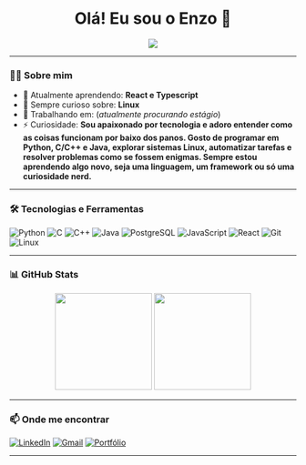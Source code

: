 <h1 align="center">Olá! Eu sou o Enzo 👋</h1>

<p align="center">
  <img src="https://readme-typing-svg.herokuapp.com/?color=F7A41D&size=22&center=true&vCenter=true&width=750&lines=Desenvolvedor+Full-Stack;Amante+de+Tecnologia;Sempre+aprendendo+novas+coisas..." />
</p>

---

### 🧑‍💻 Sobre mim

- 🌱 Atualmente aprendendo: **React e Typescript**
- 🧠 Sempre curioso sobre: **Linux**
- 💼 Trabalhando em: (_atualmente procurando estágio_)
- ⚡ Curiosidade: **Sou apaixonado por tecnologia e adoro entender como as coisas funcionam por baixo dos panos. Gosto de programar em Python, C/C++ e Java, explorar sistemas Linux, automatizar tarefas e resolver problemas como se fossem enigmas. Sempre estou aprendendo algo novo, seja uma linguagem, um framework ou só uma curiosidade nerd.**

---

### 🛠️ Tecnologias e Ferramentas

![Python](https://img.shields.io/badge/-Python-3776AB?style=flat&logo=python&logoColor=white)
![C](https://img.shields.io/badge/-C-00599C?style=flat&logo=c&logoColor=white)
![C++](https://img.shields.io/badge/-C++-00599C?style=flat&logo=c%2B%2B&logoColor=white)
![Java](https://img.shields.io/badge/-Java-007396?style=flat&logo=java&logoColor=white)
![PostgreSQL](https://img.shields.io/badge/-PostgreSQL-336791?style=flat&logo=postgresql&logoColor=white)
![JavaScript](https://img.shields.io/badge/-JavaScript-F7DF1E?style=flat&logo=javascript&logoColor=black)
![React](https://img.shields.io/badge/-React-61DAFB?style=flat&logo=react&logoColor=black)
![Git](https://img.shields.io/badge/-Git-F05032?style=flat&logo=git&logoColor=white)
![Linux](https://img.shields.io/badge/-Linux-FCC624?style=flat&logo=linux&logoColor=black)

---

### 📊 GitHub Stats

<div align="center">
  <img height="170px" src="https://github-readme-stats.vercel.app/api?username=enzolazz&show_icons=true&theme=radical" />
  <img height="170px" src="https://github-readme-stats.vercel.app/api/top-langs/?username=enzolazz&layout=compact&theme=radical" />
</div>

---

### 📫 Onde me encontrar

[![LinkedIn](https://img.shields.io/badge/-LinkedIn-0077B5?style=flat&logo=linkedin&logoColor=white)](https://linkedin.com/in/enzola)
[![Gmail](https://img.shields.io/badge/-Email-D14836?style=flat&logo=gmail&logoColor=white)](mailto:enzolazzamor@gmail.com)
[![Portfólio](https://img.shields.io/badge/-Portfólio-121212?style=flat&logo=dev.to&logoColor=white)](https://enzo-la.com)

---
